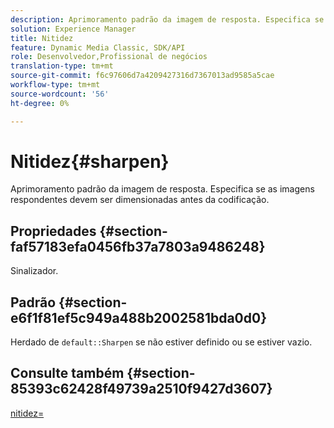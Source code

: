 ```yaml
---
description: Aprimoramento padrão da imagem de resposta. Especifica se as imagens respondentes devem ser dimensionadas antes da codificação.
solution: Experience Manager
title: Nitidez
feature: Dynamic Media Classic, SDK/API
role: Desenvolvedor,Profissional de negócios
translation-type: tm+mt
source-git-commit: f6c97606d7a4209427316d7367013ad9585a5cae
workflow-type: tm+mt
source-wordcount: '56'
ht-degree: 0%

---
```



# Nitidez{#sharpen}

Aprimoramento padrão da imagem de resposta. Especifica se as imagens respondentes devem ser dimensionadas antes da codificação.

## Propriedades {#section-faf57183efa0456fb37a7803a9486248}

Sinalizador.

## Padrão {#section-e6f1f81ef5c949a488b2002581bda0d0}

Herdado de `default::Sharpen` se não estiver definido ou se estiver vazio.

## Consulte também {#section-85393c62428f49739a2510f9427d3607}

[nitidez=](../../../../../ir-api/http-protocol/image-rendering-api-ref/c-ir-http-protocol-ref/c-ir-http-protocol-command-reference/r-ir-http-sharpen.md#reference-13034d22d176483cb99ccafc2a4f6a6e)
